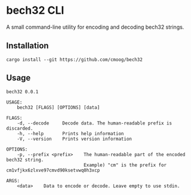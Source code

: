 
# bech32 CLI

A small command-line utility for encoding and decoding bech32 strings.

## Installation

```
cargo install --git https://github.com/cmoog/bech32
```

## Usage

```
bech32 0.0.1

USAGE:
    bech32 [FLAGS] [OPTIONS] [data]

FLAGS:
    -d, --decode     Decode data. The human-readable prefix is discarded.
    -h, --help       Prints help information
    -V, --version    Prints version information

OPTIONS:
    -p, --prefix <prefix>    The human-readable part of the encoded bech32 string.
                             Example) "cm" is the prefix for cm1vfjkx6zlxve97cmvd90ksetvwq0h3xcp

ARGS:
    <data>    Data to encode or decode. Leave empty to use stdin.
```
